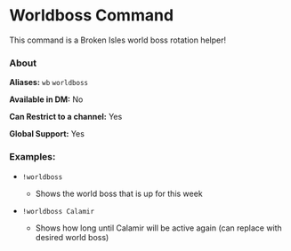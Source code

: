 # Worldboss Command

This command is a Broken Isles world boss rotation helper!

### About

**Aliases:** `wb` `worldboss`

**Available in DM:** No

**Can Restrict to a channel:** Yes

**Global Support:** Yes

### Examples:

* `!worldboss`
  - Shows the world boss that is up for this week
  

* `!worldboss Calamir`
  - Shows how long until Calamir will be active again (can replace with desired world boss)
